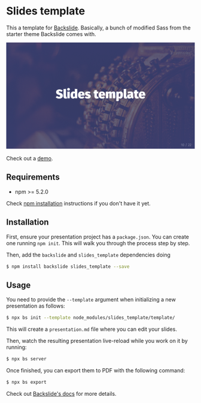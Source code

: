 # Slides template

This a template for [Backslide](https://github.com/sinedied/backslide).
Basically, a bunch of modified Sass from the starter theme Backslide comes with.

![](template.png)

Check out a [demo](http://coopdevs.org/assemblea_katuma_30_05_2018/).

## Requirements

* npm >= 5.2.0

Check [npm installation](https://www.npmjs.com/get-npm) instructions if you don't have it yet.

## Installation

First, ensure your presentation project has a `package.json`. You can create one
running `npm init`. This will walk you through the process step by step.

Then, add the `backslide` and `slides_template` dependencies doing

```sh
$ npm install backslide slides_template --save
```

## Usage

You need to provide the `--template` argument when initializing a new
presentation as follows:

```sh
$ npx bs init --template node_modules/slides_template/template/
```

This will create a `presentation.md` file where you can edit your slides.

Then, watch the resulting presentation live-reload while you work on it by running:

```sh
$ npx bs server
```

Once finished, you can export them to PDF with the following command:

```sh
$ npx bs export
```

Check out [Backslide's docs](https://github.com/sinedied/backslide#usage) for more details.
